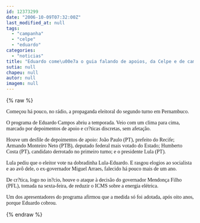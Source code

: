 ```yaml
---
id: 12373299
date: "2006-10-09T07:32:00Z"
last_modified_at: null
tags:
  - "campanha"
  - "celpe"
  - "eduardo"
categories:
  - "noticias"
title: "Eduardo come\u00e7a o guia falando de apoios, da Celpe e de campanha \u201csem \u00f3dio???"
sutia: null
chapeu: null
autor: null
imagem: null
---
```

{% raw %}
<p><P><FONT face=Verdana>Começou há pouco, no rádio, a propaganda eleitoral do segundo turno em Pernambuco.</FONT></P></p>
<p><P><FONT face=Verdana>O programa de Eduardo Campos abriu a temporada. Veio com um clima para cima, marcado por depoimentos de apoio e cr?ticas discretas, sem afetação.</FONT></P></p>
<p><P><FONT face=Verdana>Houve um desfile de depoimentos de apoio: João Paulo (PT), prefeito do Recife; Armando Monteiro Neto (PTB), deputado federal mais votado do Estado; Humberto Costa (PT), candidato derrotado no primeiro turno; e o presidente Lula (PT).</FONT></P></p>
<p><P><FONT face=Verdana>Lula pediu que o eleitor vote na dobradinha Lula-Eduardo. E rasgou elogios ao socialista e ao avô dele, o ex-governador Miguel Arraes, falecido há pouco mais de um ano.</FONT></P></p>
<p><P><FONT face=Verdana>De cr?tica, logo no in?cio, houve o ataque à decisão do governador Mendonça Filho (PFL), tomada na sexta-feira, de reduzir o ICMS sobre a energia elétrica.</FONT></P></p>
<p><P><FONT face=Verdana>Um dos apresentadores do programa afirmou que a medida só foi adotada, após oito anos, porque Eduardo cobrou.</FONT></P> </p>
{% endraw %}